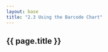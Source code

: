 ```yaml
---
layout: base
title: "2.3 Using the Barcode Chart"
---
```



<script>
    // Data Generation Functions
    // -------------------------

    // Compute a random interval using an Exponential Distribution of
    // parameter lambda = (1 / avgSeconds).
    function randomInterval(avgSeconds) {
        return Math.floor(-Math.log(Math.random()) * 1000 * avgSeconds);
    };

    // Create or extend an array of increasing dates by adding a random
    // time interval using an exponential distribution.
    function addData(data, numItems, avgSeconds) {
        // Compute the most recent time in the data array. If the array is
        // empty, uses the current time.
        var n = data.length,
            t = (n > 0) ? data[n - 1].date : new Date();

        // Append items with increasing times in the data array.
        for (var k = 0; k < numItems; k += 1) {
            t = new Date(t.getTime() + randomInterval(avgSeconds));
            data.push({date: t});
        }

        return data;
    }
</script>


## {{ page.title }}

<div class="chart-example" id="chart"></div>
<script src="{{ site.baseurl }}/js/barcode.js"></script>
<script>

    // Dataset
    // -------

    // Generate a dataset with sample data.
    var data = [
        {name: 'AAPL', mentions: addData([], 850,  2 * 60), byHour: 34.3},
        {name: 'MSFT', mentions: addData([], 800,  5 * 60), byHour: 11.1},
        {name: 'GOOG', mentions: addData([], 630,  3 * 60), byHour: 19.2},
        {name: 'NFLX', mentions: addData([], 310, 10 * 60), byHour:  6.7}
    ];

    // Barcode Chart Configuration
    // ---------------------------

    // Create and configure an instance of the barcode chart.
    var barcode = Barcode()
        .width(480)
        .height(25)
        .margin({top: 1, right: 1, bottom: 1, left: 1});

    // Table Structure
    // ---------------

    // Create a table element.
    var table = d3.select('#chart').selectAll('table')
        .data([data])
        .enter()
        .append('table')
        .attr('class', 'table table-condensed');

    // Append the table header and body.
    var tableHead = table.append('thead'),
        tableBody = table.append('tbody');

    // Add the table header content.
    tableHead.append('tr').selectAll('th')
        .data(['Name', 'Today Mentions', 'mentions/hour'])
        .enter()
        .append('th')
        .text(function(d) { return d; });

    // Table Content
    // -------------

    // Add the table body rows.
    var rows = tableBody.selectAll('tr')
        .data(data)
        .enter()
        .append('tr');

    // Add the stock name cell.
    rows.append('td')
        .text(function(d) { return d.name; });

    // Add the barcode chart.
    rows.append('td')
        .datum(function(d) { return d.mentions; })
        .call(barcode);

    // Add the number of mentions by hour, aligned to the right.
    rows.append('td').append('p')
        .attr('class', 'pull-right')
        .text(function(d) { return d.byHour; });

</script>
